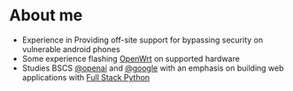 # About me

- Experience in Providing off-site support for bypassing security on vulnerable android phones
- Some experience flashing [OpenWrt](https://openwrt.org/about) on supported hardware
- Studies BSCS [@openai](https://github.com/openai) and [@google](https://github.com/google) with an emphasis on building web applications with [Full Stack Python](https://www.fullstackpython.com/)

